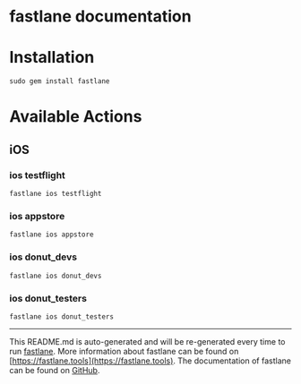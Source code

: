 fastlane documentation
================
# Installation
```
sudo gem install fastlane
```
# Available Actions
## iOS
### ios testflight
```
fastlane ios testflight
```

### ios appstore
```
fastlane ios appstore
```

### ios donut_devs
```
fastlane ios donut_devs
```

### ios donut_testers
```
fastlane ios donut_testers
```


----

This README.md is auto-generated and will be re-generated every time to run [fastlane](https://fastlane.tools).
More information about fastlane can be found on [https://fastlane.tools](https://fastlane.tools).
The documentation of fastlane can be found on [GitHub](https://github.com/fastlane/fastlane/tree/master/fastlane).